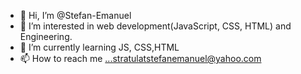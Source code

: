 - 👋 Hi, I’m @Stefan-Emanuel
- 👀 I’m interested in web development(JavaScript, CSS, HTML) and Engineering.
- 🌱 I’m currently learning JS, CSS,HTML
- 📫 How to reach me ...stratulatstefanemanuel@yahoo.com

<!---
Stefan-Emanuel/Stefan-Emanuel is a ✨ special ✨ repository because its `README.md` (this file) appears on your GitHub profile.
You can click the Preview link to take a look at your changes.
--->
